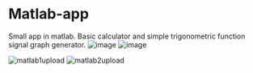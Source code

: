 # Matlab-app
Small app in matlab.
Basic calculator and simple trigonometric function signal graph generator.
![image](https://github.com/steqwe12/matlab-app/assets/124030239/51657799-f396-4a07-89cd-82ae33ca43b3)
![image](https://github.com/steqwe12/matlab-app/assets/124030239/0855271a-be7d-4aa9-b168-3d287af27c5c)


![matlab1upload](https://github.com/steqwe12/matlabSimpleApp/assets/124030239/927e3570-436d-4861-b5ef-172aa5b883e7)
![matlab2upload](https://github.com/steqwe12/matlabSimpleApp/assets/124030239/b8425a5c-2395-4724-994a-812a27f1b7aa)
